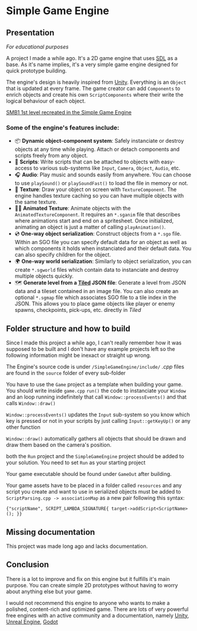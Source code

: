 # Simple Game Engine

## Presentation

*For educational purposes*

A project I made a while ago. It's a 2D game engine that uses [SDL](https://www.libsdl.orghttps:/) as a base.
As it's name implies, it's a very simple game engine designed for quick prototype building.

The engine's design is heavily inspired from [Unity](https://unity.com/).
Everything is an `Object` that is updated at every frame. The game creator can add `Components` to enrich objects and create his own `ScriptComponents` where their write the logical behaviour of each object.

[SMB1 1st level recreated in the Simple Game Engine](assets/20230616_120623_image.png)

### Some of the engine's features include:

- 📦 **Dynamic object-component system**: Safely instanciate or destroy objects at any time while playing. Attach or detach components and scripts freely from any object.
- 📝 **Scripts**: Write scripts that can be attached to objects with easy-access to various sub-systems like `Input`, `Camera`, `Object`, `Audio`, etc.
- 🎧 **Audio**: Play music and sounds easily from anywhere. You can choose to use `playSound()` or `playSoundFast()` to load the file in memory or not.
- 👾 **Texture**: Draw your object on screen with `TextureComponent`. The engine handles texture caching so you can have multiple objects with the same texture.
- 🚶‍♂️ **Animated Texture**: Animate objects with the `AnimatedTextureComponent`. It requires an `*.sganim` file that describes where animations start and end on a spritesheet. Once initialized, animating an object is just a matter of calling `playAnimation()`.
- 💿 **One-way object serialization**: Construct objects from a `*.sgo` file. Within an SGO file you can specify default data for an object as well as which components it holds when instanciated and their default data. You can also specify children for the object.
- 🌍 **One-way world serialization**: Similarly to object serialization, you can create `*.sgworld` files which contain data to instanciate and destroy multiple objects quickly.
- 🗺 **Generate level from a [Tiled](https://www.mapeditor.org) JSON file**: Generate a level from JSON data and a tileset contained in an image file.
  You can also create an optional `*.sgmap` file which associates SGO file to a tile index in the JSON. This allows you to place game objects like player or enemy spawns, checkpoints, pick-ups, etc. directly in *Tiled*

## Folder structure and how to build

Since I made this project a while ago, I can't really remember how it was supposed to be built and I don't have any example projects left so the following information might be inexact or straight up wrong.

The Engine's source code is under `/SimpleGameEngine/include/` *.cpp* files are found in the `source` folder of every sub-folder

You have to use the `Game` project as a template when building your game.
You should write inside `game.cpp` `run()` the code to instanciate your `Window` and an loop running indefinitely that call `Window::processEvents()` and that calls `Window::draw()`

`Window::processEvents()` updates the `Input` sub-system so you know which key is pressed or not in your scripts by just calling `Input::getKeyUp()` or any other function

`Window::draw()` automatically gathers all objects that should be drawn and draw them based on the camera's position.

both the `Run` project and the `SimpleGameEngine` project should be added to your solution. You need to set `Run` as your starting project

Your game executable should be found under `GameOut` after building.

Your game assets have to be placed in a folder called `resources` and any script you create and want to use in serialized objects must be added to `ScriptParsing.cpp -> associationMap` as a new pair following this syntax:

`{"scriptName", SCRIPT_LAMBDA_SIGNATURE{ target->addScript<ScriptName>(); }}`

## Missing documentation

This project was made long ago and lacks documentation.

## Conclusion

There is a lot to improve and fix on this engine but it fulfills it's main purpose. You can create simple 2D prototypes without having to worry about anything else but your game.

I would not recommend this engine to anyone who wants to make a polished, content-rich and optimized game. There are lots of very powerful free engines with an active community and a documentation, namely [Unity](https://unity.com), [Unreal Engine](https://www.unrealengine.com/en-US/unreal-engine-5), [Godot](https://godotengine.org)
